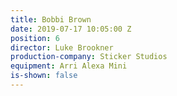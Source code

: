```yaml
---
title: Bobbi Brown
date: 2019-07-17 10:05:00 Z
position: 6
director: Luke Brookner
production-company: Sticker Studios
equipment: Arri Alexa Mini
is-shown: false
---
```


